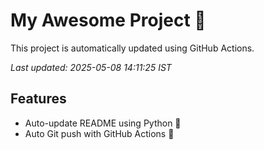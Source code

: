 # My Awesome Project 🚀

This project is automatically updated using GitHub Actions.

_Last updated: 2025-05-08 14:11:25 IST_

## Features
- Auto-update README using Python 🐍
- Auto Git push with GitHub Actions 🤖
